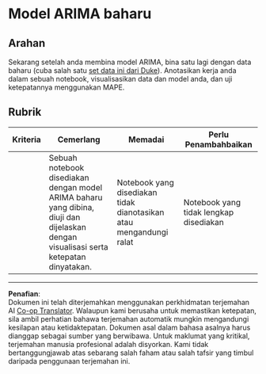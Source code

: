 <!--
CO_OP_TRANSLATOR_METADATA:
{
  "original_hash": "1c814013e10866dfd92cdb32caaae3ac",
  "translation_date": "2025-09-05T19:02:24+00:00",
  "source_file": "7-TimeSeries/2-ARIMA/assignment.md",
  "language_code": "ms"
}
-->
# Model ARIMA baharu

## Arahan

Sekarang setelah anda membina model ARIMA, bina satu lagi dengan data baharu (cuba salah satu [set data ini dari Duke](http://www2.stat.duke.edu/~mw/ts_data_sets.html)). Anotasikan kerja anda dalam sebuah notebook, visualisasikan data dan model anda, dan uji ketepatannya menggunakan MAPE.

## Rubrik

| Kriteria | Cemerlang                                                                                                           | Memadai                                                  | Perlu Penambahbaikan               |
| -------- | ------------------------------------------------------------------------------------------------------------------- | -------------------------------------------------------- | ----------------------------------- |
|          | Sebuah notebook disediakan dengan model ARIMA baharu yang dibina, diuji dan dijelaskan dengan visualisasi serta ketepatan dinyatakan. | Notebook yang disediakan tidak dianotasikan atau mengandungi ralat | Notebook yang tidak lengkap disediakan |

---

**Penafian**:  
Dokumen ini telah diterjemahkan menggunakan perkhidmatan terjemahan AI [Co-op Translator](https://github.com/Azure/co-op-translator). Walaupun kami berusaha untuk memastikan ketepatan, sila ambil perhatian bahawa terjemahan automatik mungkin mengandungi kesilapan atau ketidaktepatan. Dokumen asal dalam bahasa asalnya harus dianggap sebagai sumber yang berwibawa. Untuk maklumat yang kritikal, terjemahan manusia profesional adalah disyorkan. Kami tidak bertanggungjawab atas sebarang salah faham atau salah tafsir yang timbul daripada penggunaan terjemahan ini.